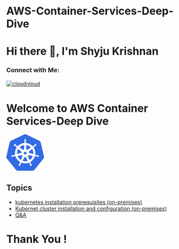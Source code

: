 # AWS-Container-Services-Deep-Dive


# Hi there 👋, I'm Shyju Krishnan 

<h3 align="left">Connect with Me:</h3>
<a href="https://linkedin.com/in/Shyjustack" target="blank"><img align="center" src="https://github.com/cloudnloud/AWS-Container-Services-Deep-Dive/blob/main/01/ECS.png" alt="cloudnloud" height="60" width="50" /></a>

# Welcome to AWS Container Services-Deep Dive

<img src="https://github.com/kubernetes/kubernetes/raw/master/logo/logo.png" width="100">


## Topics 

* [kubernetes installation prerequisites (on-premises)](https://github.com/cloudnloud/Kubernet-Deep-Dive/blob/main/Prerequisites.MD)
* [Kubernet cluster installation and configuration (on-premises)](https://github.com/cloudnloud/Kubernet-Deep-Dive/blob/main/Installation.md)
* [Q&A](https://github.com/cloudnloud/Kubernet-Deep-Dive/blob/main/Q%26A.md)





# Thank You !







